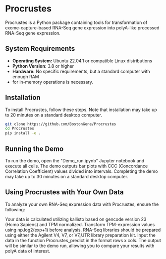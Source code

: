 # Procrustes

Procrustes is a Python package containing tools for transformation of exome-capture-based RNA-Seq 
gene expression into polyA-like processed RNA-Seq gene expression. 

## System Requirements

- **Operating System:** Ubuntu 22.04.1 or compatible Linux distributions
- **Python Version:** 3.8 or higher
- **Hardware:** No specific requirements, but a standard computer with enough RAM 
- for in-memory operations is necessary.

## Installation

To install Procrustes, follow these steps. Note that installation may take up to 20 minutes 
on a standard desktop computer.

```bash
git clone https://github.com/BostonGene/Procrustes
cd Procrustes
pip install -e .
```

## Running the Demo
To run the demo, open the "Demo_run.ipynb" Jupyter notebook and execute all cells. 
The demo outputs bar plots with CCC (Concordance Correlation Coefficient) values divided into intervals. 
Completing the demo may take up to 30 minutes on a standard desktop computer.

## Using Procrustes with Your Own Data
To analyze your own RNA-Seq expression data with Procrustes, ensure the following:

Your data is calculated utilizing kallisto based on gencode version 23 (Homo Sapiens) 
and TPM normalized.
Transform TPM-expression values using np.log2(exp+1) before analysis.
RNA-Seq libraries should be prepared using either the Agilent V4, V7, 
or V7_UTR library preparation kit.
Input the data in the function Procrustes_predict in the format rows x cols. 
The output will be similar to the demo run, 
allowing you to compare your results with polyA data of interest.
